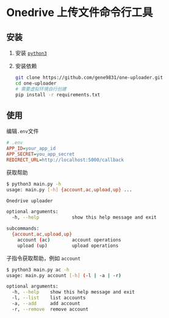# Onedrive 上传文件命令行工具

## 安装

1. 安装 [`python3`](https://www.python.org/)
2. 安装依赖

   ```bash
   git clone https://github.com/gene9831/one-uploader.git
   cd one-uploader
   # 需要虚拟环境自行创建
   pip install -r requirements.txt
   ```

## 使用

编辑`.env`文件

```ini
# .env
APP_ID=your_app_id
APP_SECRET=you_app_secret
REDIRECT_URL=http://localhost:5000/callback
```

获取帮助

```bash
$ python3 main.py -h
usage: main.py [-h] {account,ac,upload,up} ...

Onedrive uploader

optional arguments:
  -h, --help            show this help message and exit

subcommands:
  {account,ac,upload,up}
    account (ac)        account operations
    upload (up)         upload operations
```

子指令获取帮助，例如 `account`

```bash
$ python3 main.py ac -h
usage: main.py account [-h] (-l | -a | -r)

optional arguments:
  -h, --help    show this help message and exit
  -l, --list    list accounts
  -a, --add     add account
  -r, --remove  remove account
```
